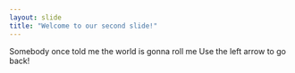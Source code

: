 ```yaml
---
layout: slide
title: "Welcome to our second slide!"
---
```

Somebody once told me the world is gonna roll me
Use the left arrow to go back!
